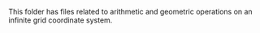 This folder has files related to arithmetic and geometric operations on an infinite grid coordinate system.
